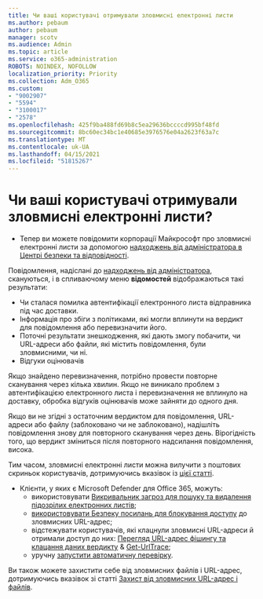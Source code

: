 ```yaml
---
title: Чи ваші користувачі отримували зловмисні електронні листи
ms.author: pebaum
author: pebaum
manager: scotv
ms.audience: Admin
ms.topic: article
ms.service: o365-administration
ROBOTS: NOINDEX, NOFOLLOW
localization_priority: Priority
ms.collection: Adm_O365
ms.custom:
- "9002907"
- "5594"
- "3100017"
- "2578"
ms.openlocfilehash: 425f9ba488fd69b8c5ea29636bccccd995bf48fd
ms.sourcegitcommit: 8bc60ec34bc1e40685e3976576e04a2623f63a7c
ms.translationtype: MT
ms.contentlocale: uk-UA
ms.lasthandoff: 04/15/2021
ms.locfileid: "51815267"
---
```

# <a name="did-your-users-receive-malicious-email"></a>Чи ваші користувачі отримували зловмисні електронні листи?

- Тепер ви можете повідомити корпорації Майкрософт про зловмисні електронні листи за допомогою [надходжень від адміністратора в Центрі безпеки та відповідності](https://sip.protection.office.com/reportsubmission).

Повідомлення, надіслані до [надходжень від адміністратора](https://sip.protection.office.com/reportsubmission), скануються, і в спливаючому меню **відомостей** відображаються такі результати:

- Чи сталася помилка автентифікації електронного листа відправника під час доставки.
- Інформація про збіги з політиками, які могли вплинути на вердикт для повідомлення або перевизначити його.
- Поточні результати знешкодження, які дають змогу побачити, чи URL-адреси або файли, які містить повідомлення, були зловмисними, чи ні.
- Відгуки оцінювачів

Якщо знайдено перевизначення, потрібно провести повторне сканування через кілька хвилин. Якщо не виникало проблем з автентифікацією електронного листа і перевизначення не вплинуло на доставку, обробка відгуків оцінювачів може зайняти до одного дня.

Якщо ви не згідні з остаточним вердиктом для повідомлення, URL-адреси або файлу (заблоковано чи не заблоковано), надішліть повідомлення знову для повторного сканування через день. Вірогідність того, що вердикт зміниться після повторного надсилання повідомлення, висока.

Тим часом, зловмисні електронні листи можна вилучити з поштових скриньок користувачів, дотримуючись вказівок із [цієї статті](https://docs.microsoft.com/microsoft-365/compliance/search-for-and-delete-messages-in-your-organization).

- Клієнти, у яких є Microsoft Defender для Office 365, можуть:
    - використовувати [Викривальник загроз для пошуку та видалення підозрілих електронних листів](https://docs.microsoft.com/microsoft-365/security/office-365-security/investigate-malicious-email-that-was-delivered);
    - [використовувати Безпеку посилань для блокування доступу](https://docs.microsoft.com/microsoft-365/security/office-365-security/atp-safe-links) до зловмисних URL-адрес;
    - відстежувати користувачів, які клацнули зловмисні URL-адреси й отримали доступ до них: [Перегляд URL-адрес фішингу та клацання даних вердикту](https://docs.microsoft.com/microsoft-365/security/office-365-security/threat-explorer) & [Get-UrlTrace](https://docs.microsoft.com/powershell/module/exchange/get-urltrace);
    - уручну [запустити автоматичну перевірку](https://docs.microsoft.com/microsoft-365/security/office-365-security/automated-investigation-response-office).

Ви також можете захистити себе від зловмисних файлів і URL-адрес, дотримуючись вказівок зі статті [Захист від зловмисних URL-адрес і файлів](https://docs.microsoft.com/microsoft-365/security/office-365-security/protect-against-threats).